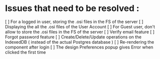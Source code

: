 # Issues that need to be resolved : 

[ ] For a logged in user, storing the .osi files in the FS of the server 
[ ] Displaying the all the .osi files of the User Account 
[ ] For Guest user, don't allow to store the .osi files in the FS of the server 
[ ] Verify email feature 
[ ] Forgot password feature 
[ ] Create/Delete/Update operations on the IndexedDB ( instead of the actual Postgres database )
[ ] Re-rendering the component after login
[ ] The design Preferences popup gives Error when clicked the first time 